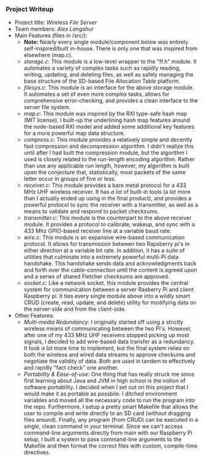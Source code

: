 ### Project Writeup

* Project title: *Wireless File Server*
* Team members: *Alex Langshur*
* Main Features (files in /src/):
  - **Note:** Nearly every single module/component below was entirely self-inspired/built in-house. There is only one that was inspired from elsewhere (map.c).
  - *storage.c*: This module is a low-level wrapper to the "ff.h" module. It automates a variety of complex tasks such as rapidly reading, writing, updating, and deleting files, as well as safely managing the base structure of the SD-based File Allocation Table platform. 
  - *filesys.c*: This module is an interface for the above storage module. It automates a set of even more complex tasks, allows for comprehensive error-checking, and provides a clean interface to the server file system.
  - *map.c*: This module was inspired by the RXI type-safe hash map (MIT license). I built-up the underlining hash map features around the node-based RXI model and added some additional key features for a more powerful map data structure. 
  - *compress.c*: This module provides a relatively simple and decently fast compression and decompression algorithm. I didn't realize this until after I had built the compression module, but the algorithm I used is closely related to the run-length encoding algorithm. Rather than use any applicable run length, however, my algorithm is built upon the conjecture that, statistically, most packets of the same letter occur in groups of five or less.
  - *receiver.c*: This module provides a bare metal protocol for a 433 MHz UHF wireless receiver. It has *a lot* of built-in tools (a lot more than I actually ended up using in the final product), and provides a powerful protocol to sync the receiver with a transmitter, as well as a means to validate and respond to packet checksums.
  - *transmitter.c*: This module is the counterpart to the above receiver module. It provides a protocol to calibrate, wakeup, and sync with a 433 Mhz GPIO-based receiver line at a variable baud rate. 
  - *wire.c*: This module is an expansive wire-based communication protocol. It allows for transmission between two Rapsberry pi's in either direction at a variable bit rate. In addition, it has a suite of utilities that culminate into a extremely powerful multi-Pi data handshake. This handshake sends data and acknowledgments back and forth over the cable-connection until the content is agreed upon and a series of shared Fletcher checksums are approved.
  - *socket.c*: Like a network socket, this module provides the central system for communication between a server Rasberry Pi and client Raspberry pi. It ties every single module above into a wildly smart CRUD (create, read, update, and delete) utility for modifying data on the server-side and from the client-side.
* Other Features:
  - *Multi-media Redundancy*: I originally started off using a strictly wireless means of communicating between the two Pi's. However, after one of my 433 MHz UHF receivers stopped picking up most signals, I decided to add wire-based data transfer as a redundancy. It took *a lot* more time to implement, but the final system relies on both the wireless and wired data streams to approve checkums and negotiate the validity of data. Both are used in tandem to effectively and rapidly "fact check" one another.
  - *Portability & Ease-of-use*: One thing that has really struck me since first learning about Java and JVM in high school is the notion of software portability. I decided when I set out on this project that I would make it as portable as possbile. I ditched environment variables and moved all the necessary code to run the program into the repo. Furthermore, I setup a pretty smart Makefile that allows the user to compile and write directly to an SD card (without dragging files around). Finally, any program (from CRUD) can be executed in a single, clean command in your terminal. Since we can't access command-line arguments directly from main with our Raspberry Pi setup, I built a system to pass command-line arguments to the Makefile and then format the correct files with custom, compile-time directives. 
  
